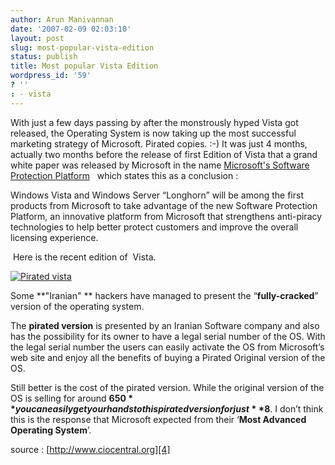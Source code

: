 ```yaml
---
author: Arun Manivannan
date: '2007-02-09 02:03:10'
layout: post
slug: most-popular-vista-edition
status: publish
title: Most popular Vista Edition
wordpress_id: '59'
? ''
: - vista
---
```


With just a few days passing by after the monstrously hyped Vista got
released, the Operating System is now taking up the most successful marketing
strategy of Microsoft. Pirated copies. :-) It was just 4 months, actually two
months before the release of first Edition of Vista that a grand white paper
was released by Microsoft in the name [Microsoft's Software Protection
Platform][1]   which states this as a conclusion :

Windows Vista and Windows Server “Longhorn” will be among the first products
from Microsoft to take advantage of the new Software Protection Platform, an
innovative platform from Microsoft that strengthens anti-piracy technologies
to help better protect customers and improve the overall licensing experience.

 Here is the recent edition of  Vista.

[![Pirated vista][2]][3]

Some **"Iranian" ** hackers have managed to present the “**fully-cracked**”
version of the operating system.

The **pirated version** is presented by an Iranian Software company and also
has the possibility for its owner to have a legal serial number of the OS.
With the legal serial number the users can easily activate the OS from
Microsoft’s web site and enjoy all the benefits of buying a  Pirated  Original
version of the OS.

Still better is the cost of the pirated version. While the original version of
the OS is selling for around **$650** you can easily get your hands to this
pirated version for just **$8**. I don’t think this is the response that
Microsoft expected from their ‘**Most Advanced Operating System**’.

source : [http://www.ciocentral.org][4]

   [1]: http://www.arunma.com/wp-admin/

   [2]: http://www.arunma.com/wp-content/uploads/2007/02/pirated-vista_69.jpg

   [3]: http://www.arunma.com/wp-content/uploads/2007/02/pirated-vista_69.jpg
(Pirated vista)

   [4]: http://www.ciocentral.org

